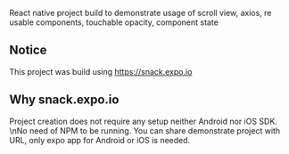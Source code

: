  React native project build to demonstrate usage of scroll view, axios, re usable components, touchable opacity, component state

## Notice
This project was build using https://snack.expo.io

## Why snack.expo.io
 Project creation does not require any setup neither Android nor iOS SDK.
 \nNo need of NPM to be running.
 You can share demonstrate project with URL, only expo app for Android or iOS is needed.
